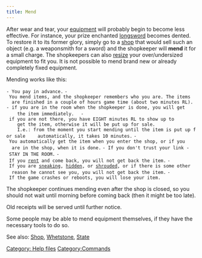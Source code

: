 ```yaml
---
title: Mend
---
```


After wear and tear, your [equipment](equipment "wikilink") will
probably begin to become less effective. For instance, your prize
enchanted [longsword](longsword "wikilink") becomes dented. To restore
it to its former glory, simply go to a [shop](shop "wikilink") that
would sell such an object (e.g. a weaponsmith for a sword) and the
shopkeeper will **mend** it for a small charge. The shopkeepers can also
[resize](resize "wikilink") your over/undersized equipment to fit you.
It is not possible to mend brand new or already completely fixed
equipment.

Mending works like this:

`- You pay in advance.`
`- You mend items, and the shopkeeper remembers who you are. The items`
`  are finished in a couple of hours game time (about two minutes RL).`
`- if you are in the room when the shopkeeper is done, you will get`
`    the item immediately.`
`  - if you are not there, you have EIGHT minutes RL to show up to`
`    get the item, otherwise it will be put up for sale.`
`    I.e.: from the moment you start mending until the item is put up for sale`
`    automatically, it takes 10 minutes.`
`- You automatically get the item when you enter the shop, or if you`
`  are in the shop, when it is done.`
`- If you don't trust your link - STAY IN THE ROOM.`
`- If you `[`rent`](rent "wikilink")` and come back, you will not get back the item.`
`- If you are `[`sneaking`](sneak "wikilink")`, `[`hidden`](hide "wikilink")`, or `[`shrouded`](shroud "wikilink")`, or if there is some other`
`  reason he cannot see you, you will not get back the item.`
`- If the game crashes or reboots, you will lose your item.`

The shopkeeper continues mending even after the shop is closed, so you
should not wait until morning before coming back (then it might be too
late).

Old receipts will be served until further notice.

Some people may be able to mend equipment themselves, if they have the
necessary tools to do so.

See also: [Shop](Shop "wikilink"), [Whetstone](Whetstone "wikilink"),
[State](State "wikilink")

[Category: Help files](Category:_Help_files "wikilink")
[Category:Commands](Category:Commands "wikilink")